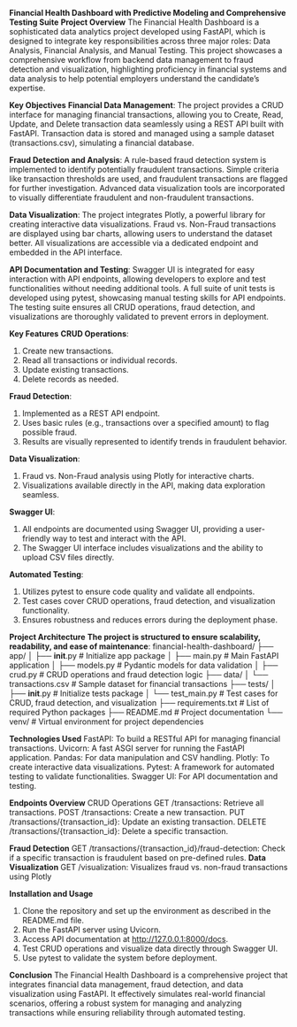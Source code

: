 **Financial Health Dashboard with Predictive Modeling and Comprehensive Testing Suite**
**Project Overview**
The Financial Health Dashboard is a sophisticated data analytics project developed using FastAPI, which is designed to integrate key responsibilities across three major roles: Data Analysis, Financial Analysis, and Manual Testing. This project showcases a comprehensive workflow from backend data management to fraud detection and visualization, highlighting proficiency in financial systems and data analysis to help potential employers understand the candidate’s expertise.

**Key Objectives**
**Financial Data Management**:
The project provides a CRUD interface for managing financial transactions, allowing you to Create, Read, Update, and Delete transaction data seamlessly using a REST API built with FastAPI.
Transaction data is stored and managed using a sample dataset (transactions.csv), simulating a financial database.

**Fraud Detection and Analysis**:
A rule-based fraud detection system is implemented to identify potentially fraudulent transactions.
Simple criteria like transaction thresholds are used, and fraudulent transactions are flagged for further investigation.
Advanced data visualization tools are incorporated to visually differentiate fraudulent and non-fraudulent transactions.

**Data Visualization**:
The project integrates Plotly, a powerful library for creating interactive data visualizations.
Fraud vs. Non-Fraud transactions are displayed using bar charts, allowing users to understand the dataset better.
All visualizations are accessible via a dedicated endpoint and embedded in the API interface.

**API Documentation and Testing**:
Swagger UI is integrated for easy interaction with API endpoints, allowing developers to explore and test functionalities without needing additional tools.
A full suite of unit tests is developed using pytest, showcasing manual testing skills for API endpoints.
The testing suite ensures all CRUD operations, fraud detection, and visualizations are thoroughly validated to prevent errors in deployment.

**Key Features**
**CRUD Operations**:
1. Create new transactions.
2. Read all transactions or individual records.
3. Update existing transactions.
4. Delete records as needed.

**Fraud Detection**:
1. Implemented as a REST API endpoint.
2. Uses basic rules (e.g., transactions over a specified amount) to flag possible fraud.
3. Results are visually represented to identify trends in fraudulent behavior.

**Data Visualization**:
1. Fraud vs. Non-Fraud analysis using Plotly for interactive charts.
2. Visualizations available directly in the API, making data exploration seamless.

**Swagger UI**:
1. All endpoints are documented using Swagger UI, providing a user-friendly way to test and interact with the API.
2. The Swagger UI interface includes visualizations and the ability to upload CSV files directly.

**Automated Testing**:
1. Utilizes pytest to ensure code quality and validate all endpoints.
2. Test cases cover CRUD operations, fraud detection, and visualization functionality.
3. Ensures robustness and reduces errors during the deployment phase.

**Project Architecture**
**The project is structured to ensure scalability, readability, and ease of maintenance**:
financial-health-dashboard/
├── app/
│   ├── __init__.py            # Initialize app package
│   ├── main.py                # Main FastAPI application
│   ├── models.py              # Pydantic models for data validation
│   ├── crud.py                # CRUD operations and fraud detection logic
├── data/
│   └── transactions.csv       # Sample dataset for financial transactions
├── tests/
│   ├── __init__.py            # Initialize tests package
│   └── test_main.py           # Test cases for CRUD, fraud detection, and visualization
├── requirements.txt           # List of required Python packages
├── README.md                  # Project documentation
└── venv/                      # Virtual environment for project dependencies

**Technologies Used**
FastAPI: To build a RESTful API for managing financial transactions.
Uvicorn: A fast ASGI server for running the FastAPI application.
Pandas: For data manipulation and CSV handling.
Plotly: To create interactive data visualizations.
Pytest: A framework for automated testing to validate functionalities.
Swagger UI: For API documentation and testing.

**Endpoints Overview**
CRUD Operations
GET /transactions: Retrieve all transactions.
POST /transactions: Create a new transaction.
PUT /transactions/{transaction_id}: Update an existing transaction.
DELETE /transactions/{transaction_id}: Delete a specific transaction.

**Fraud Detection**
GET /transactions/{transaction_id}/fraud-detection: Check if a specific transaction is fraudulent based on pre-defined rules.
**Data Visualization**
GET /visualization: Visualizes fraud vs. non-fraud transactions using Plotly

**Installation and Usage**
1. Clone the repository and set up the environment as described in the README.md file.
2. Run the FastAPI server using Uvicorn.
3. Access API documentation at http://127.0.0.1:8000/docs.
4. Test CRUD operations and visualize data directly through Swagger UI.
5. Use pytest to validate the system before deployment.

**Conclusion**
The Financial Health Dashboard is a comprehensive project that integrates financial data management, fraud detection, and data visualization using FastAPI. It effectively simulates real-world financial scenarios, offering a robust system for managing and analyzing transactions while ensuring reliability through automated testing.